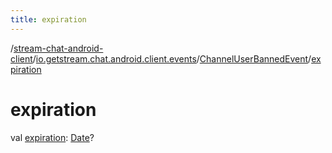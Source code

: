 ```yaml
---
title: expiration
---
```

/[stream-chat-android-client](../../index.md)/[io.getstream.chat.android.client.events](../index.md)/[ChannelUserBannedEvent](index.md)/[expiration](expiration.md)  
  
  
  
# expiration  
val [expiration](expiration.md): [Date](https://developer.android.com/reference/kotlin/java/util/Date.html)?
